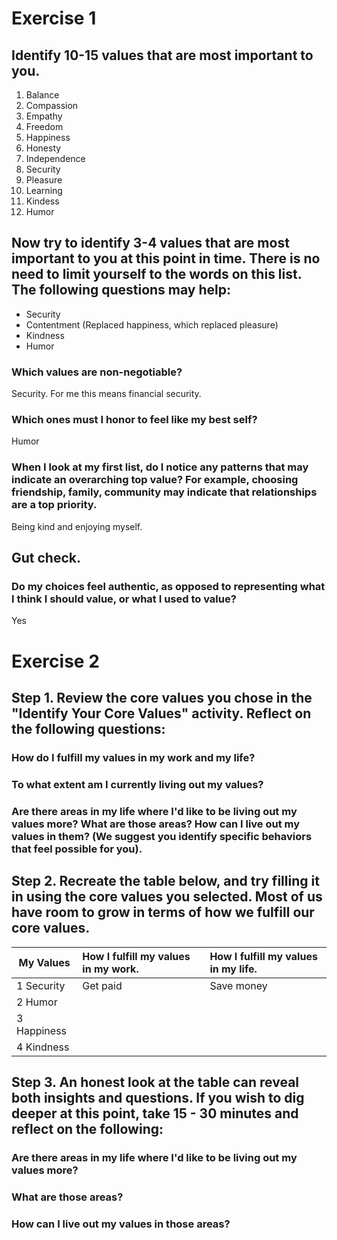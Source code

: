 # Exercise 1
## Identify 10-15 values that are most important to you.

1. Balance
2. Compassion
3. Empathy
4. Freedom
5. Happiness
6. Honesty
7. Independence
8. Security
9. Pleasure
10. Learning
11. Kindess
12. Humor
    
## Now try to identify 3-4 values that are most important to you at this point in time. There is no need to limit yourself to the words on this list. The following questions may help:

* Security
* Contentment (Replaced happiness, which replaced pleasure)
* Kindness
* Humor

### Which values are non-negotiable?

Security. For me this means financial security.

### Which ones must I honor to feel like my best self?

Humor

### When I look at my first list, do I notice any patterns that may indicate an overarching top value? For example, choosing friendship, family, community may indicate that relationships are a top priority.

Being kind and enjoying myself. 

## Gut check.

### Do my choices feel authentic, as opposed to representing what I think I should value, or what I used to value?

Yes

# Exercise 2

## Step 1. Review the core values you chose in the "Identify Your Core Values" activity. Reflect on the following questions:

### How do I fulfill my values in my work and my life?

### To what extent am I currently living out my values?

### Are there areas in my life where I'd like to be living out my values more? What are those areas? How can I live out my values in them? (We suggest you identify specific behaviors that feel possible for you).

## Step 2. Recreate the table below, and try filling it in using the core values you selected. Most of us have room to grow in terms of how we fulfill our core values.
| My Values       | How I fulfill my values in my work.           | How I fulfill my values in my life.  |
| ------------- |:------------| :-----|
| 1 Security | Get paid | Save money |
| 2 Humor |       |  |
| 3 Happiness |       |  |
| 4 Kindness |       |  |


## Step 3. An honest look at the table can reveal both insights and questions. If you wish to dig deeper at this point, take 15 - 30 minutes and reflect on the following:

### Are there areas in my life where I'd like to be living out my values more?
### What are those areas?
### How can I live out my values in those areas?

